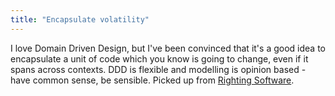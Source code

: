 ```yaml
---
title: "Encapsulate volatility"
---
```


I love Domain Driven Design, but I've been convinced that it's a good idea to encapsulate a unit of code which you know is going to change, even if it spans across contexts. DDD is flexible and modelling is opinion based - have common sense, be sensible. Picked up from <a href="https://rightingsoftware.org" target="_blank">Righting Software</a>.
